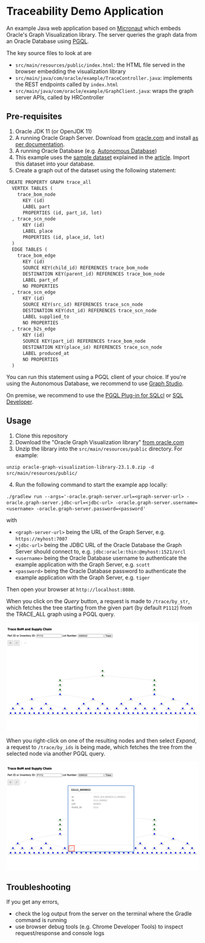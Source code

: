 # Traceability Demo Application 

An example Java web application based on [Micronaut](https://docs.micronaut.io/) which embeds Oracle's Graph Visualization library. The server queries the graph data from an Oracle Database using [PGQL](https://pgql-lang.org/).

The key source files to look at are

* `src/main/resources/public/index.html`: the HTML file served in the browser embedding the visualization library
* `src/main/java/com/oracle/example/TraceController.java`: implements the REST endpoints called by `index.html` 
* `src/main/java/com/oracle/example/GraphClient.java`: wraps the graph server APIs, called by HRController

## Pre-requisites

1. Oracle JDK 11 (or OpenJDK 11)
2. A running Oracle Graph Server. Download from [oracle.com](https://www.oracle.com/database/technologies/spatialandgraph/property-graph-features/graph-server-and-client/graph-server-and-client-downloads.html) and install [as per documentation](https://docs.oracle.com/en/database/oracle/property-graph/23.1/spgdg/using-rpm-installation.html#GUID-EF1C77D2-86B5-4F16-AA43-3B37BE5FE4B9).
3. A running Oracle Database (e.g. [Autonomous Database](https://www.oracle.com/autonomous-database/))
4. This example uses the [sample dataset](https://objectstorage.ap-tokyo-1.oraclecloud.com/n/nr92jg8wdcil/b/public/o/traceability.zip) explained in the [article](https://medium.com/oracledevs/d65521510975). Import this dataset into your database.
5. Create a graph out of the dataset using the following statement:

```
CREATE PROPERTY GRAPH trace_all
  VERTEX TABLES (
    trace_bom_node
      KEY (id)
      LABEL part
      PROPERTIES (id, part_id, lot)
  , trace_scn_node
      KEY (id)
      LABEL place
      PROPERTIES (id, place_id, lot)
  )
  EDGE TABLES (
    trace_bom_edge
      KEY (id)
      SOURCE KEY(child_id) REFERENCES trace_bom_node
      DESTINATION KEY(parent_id) REFERENCES trace_bom_node
      LABEL part_of
      NO PROPERTIES
  , trace_scn_edge
      KEY (id)
      SOURCE KEY(src_id) REFERENCES trace_scn_node
      DESTINATION KEY(dst_id) REFERENCES trace_scn_node
      LABEL supplied_to
      NO PROPERTIES
  , trace_b2s_edge
      KEY (id)
      SOURCE KEY(part_id) REFERENCES trace_bom_node
      DESTINATION KEY(place_id) REFERENCES trace_scn_node
      LABEL produced_at
      NO PROPERTIES
  )
```

You can run this statement using a PGQL client of your choice. If you're using the Autonomous Database, we recommend to use [Graph Studio](https://docs.oracle.com/en/cloud/paas/autonomous-database/csgru/graph-studio-interactive-self-service-user-interface.html).

On premise, we recommend to use the [PGQL Plug-in for SQLcl](https://docs.oracle.com/en/database/oracle/sql-developer-command-line/20.2/sqcug/using-pgql-plug-sqlcl.html) or [SQL Developer](https://docs.oracle.com/en/database/oracle/property-graph/22.4/spgdg/property-graph-support-sql-developer1.html).

## Usage

1. Clone this repository 
2. Download the "Oracle Graph Visualization library" [from oracle.com](https://www.oracle.com/database/technologies/spatialandgraph/property-graph-features/graph-server-and-client/graph-server-and-client-downloads.html)
3. Unzip the library into the `src/main/resources/public` directory. For example:

```
unzip oracle-graph-visualization-library-23.1.0.zip -d src/main/resources/public/
```

4. Run the following command to start the example app locally:

```
./gradlew run --args='-oracle.graph-server.url=<graph-server-url> -oracle.graph-server.jdbc-url=<jdbc-url> -oracle.graph-server.username=<username> -oracle.graph-server.password=<password'
```

with

* `<graph-server-url>` being the URL of the Graph Server, e.g. `https://myhost:7007`
* `<jdbc-url>` being the JDBC URL of the Oracle Database the Graph Server should connect to, e.g. `jdbc:oracle:thin:@myhost:1521/orcl` 
* `<username>` being the Oracle Database username to authenticate the example application with the Graph Server, e.g. `scott`
* `<password>` being the Oracle Database password to authenticate the example application with the Graph Server, e.g. `tiger`

Then open your browser at `http://localhost:8080`.

When you click on the <em>Query</em> button, a request is made to `/trace/by_str`, which fetches the tree starting from the given part (by default `P1112`) from the TRACE_ALL graph using a PGQL query. 

![](screenshot-1.png)

When you right-click on one of the resulting nodes and then select <em>Expand</em>, a request to `/trace/by_ids` is being made, which fetches the tree from the selected node via another PGQL query.

![](screenshot-2.png)

## Troubleshooting

If you get any errors, 
* check the log output from the server on the terminal where the Gradle command is running
* use browser debug tools (e.g. Chrome Developer Tools) to inspect request/response and console logs